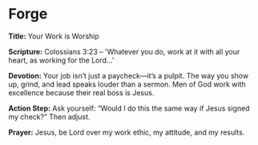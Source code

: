 # Forge

**Title:** Your Work is Worship

**Scripture:** Colossians 3:23 – 'Whatever you do, work at it with all your heart, as working for the Lord...'

**Devotion:**
Your job isn’t just a paycheck—it’s a pulpit. The way you show up, grind, and lead speaks louder than a sermon. Men of God work with excellence because their real boss is Jesus.

**Action Step:** Ask yourself: “Would I do this the same way if Jesus signed my check?” Then adjust.

**Prayer:**
Jesus, be Lord over my work ethic, my attitude, and my results.